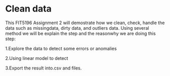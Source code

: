 # Clean data
This FIT5196 Assignment 2 will demostrate how we clean, check, handle the data such as missingdata, dirty data, and outliers data. Using several method we will be explain the step and the reasonwhy we are doing this step:

1.Explore the data to detect some errors or anomalies

2.Using linear model to detect

3.Export the result into.csv and files.
